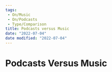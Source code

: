 ```yaml
---
tags:
 - On/Music
 - On/Podcasts
 - Type/Comparison 
title: Podcasts versus Music
date: "2022-07-04"
date modified: "2022-07-04"
---
```


# Podcasts Versus Music
